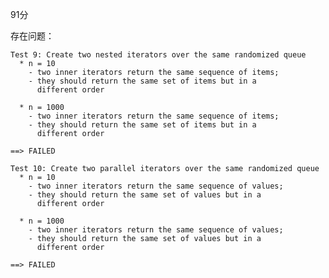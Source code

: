 91分

存在问题：

	Test 9: Create two nested iterators over the same randomized queue
	  * n = 10
	    - two inner iterators return the same sequence of items;
	    - they should return the same set of items but in a
	      different order
	
	  * n = 1000
	    - two inner iterators return the same sequence of items;
	    - they should return the same set of items but in a
	      different order
	
	==> FAILED
	
	Test 10: Create two parallel iterators over the same randomized queue
	  * n = 10
	    - two inner iterators return the same sequence of values;
	    - they should return the same set of values but in a
	      different order
	
	  * n = 1000
	    - two inner iterators return the same sequence of values;
	    - they should return the same set of values but in a
	      different order
	
	==> FAILED